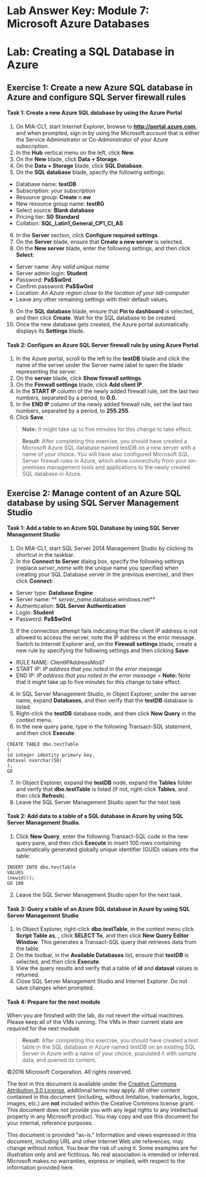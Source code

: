 ﻿# Lab Answer Key:  Module 7: Microsoft Azure Databases
# Lab: Creating a SQL Database in Azure
  
## Exercise 1: Create a new Azure SQL database in Azure and configure SQL Server firewall rules
  
#### Task 1: Create a new Azure SQL database by using the Azure Portal
  
1.   On MIA-CL1, start Internet Explorer, browse to  **http://portal.azure.com**, and when prompted, sign in by using the Microsoft account that is either the Service Administrator or Co-Administrator of your Azure subscription.
2.   In the  **Hub** vertical menu on the left, click **New**. 
3.   On the  **New** blade, click **Data + Storage**.
4.   On the  **Data + Storage** blade, click **SQL Database**.
5.   On the  **SQL database** blade, specify the following settings:

  -   Database name:  **testDB**
  -   Subscription:  _your subscription_
  -   Resource group:  **Create** n **ew**
  -   New resource group name:  **testRG**
  -   Select source:  **Blank database**
  -   Pricing tier:  **S0** **Standard**
  -   Collation:  **SQL_Latin1_General_CP1_CI_AS**

6.   In the  **Server** section, click **Configure required settings**.
7.   On the  **Server** blade, ensure that **Create a new server** is selected.
8.   On the  **New server** blade, enter the following settings, and then click **Select**:

  -   Server name:  _Any valid unique name_
  -   Server admin login:  **Student**
  -   Password:  **Pa$$w0rd**
  -   Confirm password:  **Pa$$w0rd**
  -   Location:  _An Azure region close to the location of your lab computer_
  -   Leave any other remaining settings with their default values. 

9.   On the  **SQL database** blade, ensure that **Pin to dashboard** is selected, and then click **Create**. Wait for the SQL database to be created.
10.   Once the new database gets created, the Azure portal automatically displays its  **Settings** blade.


#### Task 2: Configure an Azure SQL Server firewall rule by using Azure Portal
  
1.   In the Azure portal, scroll to the left to the  **testDB** blade and click the name of the server under the Server name label to open the blade representing the server.
2.   On the  **server** blade, click **Show firewall settings**.
3.   On the  **Firewall settings** blade, click **Add client IP**.
4.   In the  **START IP** column of the newly added firewall rule, set the last two numbers, separated by a period, to **0.0**. 
5.   In the  **END IP** column of the newly added firewall rule, set the last two numbers, separated by a period, to **255.255**.
6.   Click  **Save**.
>  **Note:** It might take up to five minutes for this change to take effect.

>  **Result**: After completing this exercise, you should have created a Microsoft Azure SQL database named testDB on a new server with a name of your choice. You will have also configured Microsoft SQL Server firewall rules in Azure, which allow connectivity from your on-premises management tools and applications to the newly created SQL database in Azure.


## Exercise 2: Manage content of an Azure SQL database by using SQL Server Management Studio
  
#### Task 1: Add a table to an Azure SQL Database by using SQL Server Management Studio
  
1.   On MIA-CL1, start SQL Server 2014 Management Studio by clicking its shortcut in the taskbar.
2.   In the  **Connect to Server** dialog box, specify the following settings (replace _server_name_ with the unique name you specified when creating your SQL Database server in the previous exercise), and then click **Connect**:
  -   Server type:  **Database Engine**
  -   Server name:  ** _server_name_.database.windows.net**
  -   Authentication:  **SQL Server Authentication**
  -   Login:  **Student**
  -   Password:  **Pa$$w0rd**
3.   If the connection attempt fails indicating that the client IP address is not allowed to access the server, note the IP address in the error message. Switch to Internet Explorer and, on the  **Firewall settings** blade, create a new rule by specifying the following settings and then clicking **Save**:
  -   RULE NAME: ClientIPAddressMod7
  -   START IP:  _IP address_ _that_ _you noted in the error message_
  -   END IP:  _IP address_ _that_ _you noted in the error message_
    >  **Note:** Note that it might take up to five minutes for this change to take effect.

4.   In SQL Server Management Studio, in Object Explorer, under the server name, expand  **Databases**, and then verify that the  **testDB** database is listed.
5.   Right-click the  **testDB** database node, and then click **New Query** in the context menu.
6.   In the new query pane, type in the following Transact-SQL statement, and then click  **Execute**:
  ```
  CREATE TABLE dbo.testTable
(
 id integer identity primary key,
 dataval nvarchar(50)
);
GO
  ```
7.   In Object Explorer, expand the  **testDB** node, expand the **Tables** folder and verify that **dbo.testTable** is listed (if not, right-click **Tables**, and then click  **Refresh**).
8.   Leave the SQL Server Management Studio open for the next task


#### Task 2: Add data to a table of a SQL database in Azure by using SQL Server Management Studio.
  
1.   Click  **New Query**, enter the following Transact-SQL code in the new query pane, and then click  **Execute** to insert 100 rows containing automatically generated globally unique identifier (GUID) values into the table:
  ```
  INSERT INTO dbo.testTable
VALUES
(newid());
GO 100
  ```
2.   Leave the SQL Server Management Studio open for the next task.


#### Task 3: Query a table of an Azure SQL database in Azure by using SQL Server Management Studio
  
1.   In Object Explorer, right-click  **dbo.testTable**, in the context menu click  **Script Table as**, **,** click **SELECT To**, and then click  **New Query Editor Window**. This generates a Transact-SQL query that retrieves data from the table.
2.   On the toolbar, in the  **Available Databases** list, ensure that **testDB** is selected, and then click **Execute**.
3.   View the query results and verify that a table of  **id** and **dataval** values is returned.
4.   Close SQL Server Management Studio and Internet Explorer. Do not save changes when prompted.


#### Task 4: Prepare for the next module
  
When you are finished with the lab, do not revert the virtual machines. Please keep all of the VMs running. The VMs in their current state are required for the next module.

>  **Result**: After completing this exercise, you should have created a test table in the SQL database in Azure named testDB on an existing SQL Server in Azure with a name of your choice, populated it with sample data, and queried its content.



©2016 Microsoft Corporation. All rights reserved.

The text in this document is available under the [Creative Commons Attribution 3.0 License](https://creativecommons.org/licenses/by/3.0/legalcode "Creative Commons Attribution 3.0 License"), additional terms may apply.  All other content contained in this document (including, without limitation, trademarks, logos, images, etc.) are **not** included within the Creative Commons license grant.  This document does not provide you with any legal rights to any intellectual property in any Microsoft product. You may copy and use this document for your internal, reference purposes.

This document is provided "as-is." Information and views expressed in this document, including URL and other Internet Web site references, may change without notice. You bear the risk of using it. Some examples are for illustration only and are fictitious. No real association is intended or inferred. Microsoft makes no warranties, express or implied, with respect to the information provided here.

  